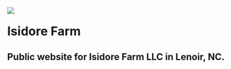 <img src="http://isidorefarm.com/images/isidore-farm-logo-intro.png" style="float:left;" />

# Isidore Farm

## Public website for Isidore Farm LLC in Lenoir, NC.
